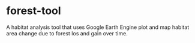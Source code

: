 forest-tool
===========

A habitat analysis tool that uses Google Earth Engine plot and map habitat area change due to forest los and gain over time.
